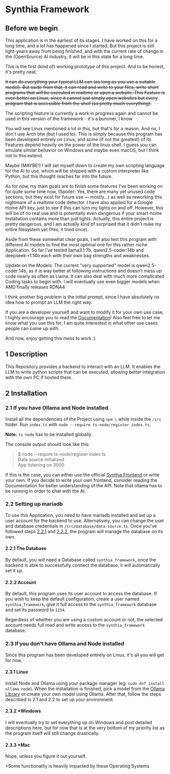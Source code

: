 # Synthia Framework
## Before we begin
This application is in the earliest of its stages.
I have worked on this for a long time, and a lot has happened since I started.
But this project is still light-years away from being finished, and with the current rate of change in the
(OpenSource) AI Industry, it will be in this state for a long time.

This is the first (kind of) working prototype of this project.
And to be honest, it's pretty neat.

~~It can do everything your typical LLM can (as long as you use a suitable model).
But aside from that, it can read and write to your files,
write short programs that will be executed in realtime or open a website.
This Feature is even better on Linux, since it cannot just simply open websites
but every program that is accessible from the shell (so pretty much everything).~~

The scripting feature is currently a work in progress again and cannot be used in this version of the framework - it's a bummer, I know

You will see Linux mentioned a lot in this, but that's for a reason.
And no, I don't use Arch btw (but I used to).
This is simply because this program has been developed entirely on Linux,
and some (if not the greatest) of its Features depend heavily on the power of the linux shell.
I guess you can emulate similar behavior on Windows and maybe even macOS,
but I think not to this extend.

Maybe (MAYBE!) I will set myself down to create my own scripting language for the AI to use,
which will be shipped with a custom interpreter like Python, but this thought reaches far into the future.

As for now, my main goals are to finish some features I've been working on for quite some time now,
(Spoiler: Yes, there are many yet unused code sections, but they exist for future use — mostly...)
as well as reworking this nightmare of a realtime code detector.
I have also applied for a Google Home API key, just to see if this can turn my lights on and off.
However, this will be of no real use and is potentially even dangerous
if your smart-home Installation contains more than just lights.
Actually, this entire project is pretty dangerous, and I am actually kind of surprised
that it didn't nuke my entire filesystem yet (Yes, it tried once).

Aside from these somewhat clear goals,
I will also test this program with different AI models to find the most optimal one for this rather niche Application.
So far I've tested llama3.1:7b, qwen2.5-coder:14b and deepseek-r1:14b each with their own bag strengths and weaknesses.

Update on the Models:
The current "very supported" model is qwen2.5-coder:14b, as it is way better at following instructions and doesn't mess up
code nearly as often as Llama. It can also deal with much more complicated Coding tasks to begin with.
I will eventually use even bigger models when AMD finally releases RDNA4

I think another big problem is the initial prompt, since I have absolutely no idea how to prompt an LLM the right way.

If you are a developer yourself and want to modify it for your own use case,
I highly encourage you to read the [Documentation](Documentation/Documentation%20-%20Welcome.md)!
Also feel free to let me know what you use this for,
I am quite interested in what other use cases people can come up with.

And now, enjoy getting this mess to work :)

## 1 Description
This Repository provides a backend to interact with an LLM.
It enables the LLM to write python scripts that can be executed,
allowing better integration with the own PC if hosted there.

## 2 Installation
### 2.1 If you have Ollama and Node installed
Install all the dependencies of the Project using `npm i` while inside the `/src` folder.
Run `index.ts` with `node --require ts-node/register index.ts`.

**Note:** `ts-node` has to be installed globally.

The console output should look like this:
> $ node --require ts-node/register index.ts <br/>
> Data source initialized <br/>
> App listening on 3000

If this is the case, you can either use the official [Synthia Frontend](https://github.com/titustesche/synthia-frontend) or write your own. If you decide to write your own frontend,
consider reading the Documentation for better understanding of the API. 
Note that  ollama has to be running in order to chat with the AI.

### 2.2 Setting up mariadb
To use this Application, you need to have mariadb installed and set up a user account for the backend to use.
Alternatively, you can change the user and database credentials in `/src/database/data-source.ts`.
Once you've followed steps [2.2.1](#221-the-database) and [2.2.2](#222-account),
the program will manage the database on its own.

#### 2.2.1 The Database
By default, you will need a Database called `synthia_framework`, once the backend is able to successfully connect the database,
it will automatically set it up.

#### 2.2.2 Account
By default, this program uses its user account to access the database.
If you wish to keep the default configuration, create a user named `synthia_framework`,
give it full access to the `synthia_framework` database and set its password to `1234`.

Regardless of whether you are using a custom account or not, the selected account needs full read and write
access to the `synthia_framework` database.

### 2.3 If you don't have Ollama and Node installed
Since this program has been developed entirely on Linux,
it's all you will get for now.

#### 2.3.1 Linux
Install Node and Ollama using your package manager (eg: `sudo dnf install ollama node`).
When the installation is finished, pick a model from the [Ollama Library](https://ollama.com/library)
or create your own model using Ollama.
After that, follow the steps described in 2.1 and 2.2 to set up your environment.

#### 2.3.2 *Windows
I will eventually try to set everything up on Windows and post detailed descriptions here,
but for now that is at the very bottom of my priority list as the program itself will still change drastically.

#### 2.3.3 *Mac
Nope, unless you figure it out yourself.

*Some functionality is heavily impacted by these Operating Systems